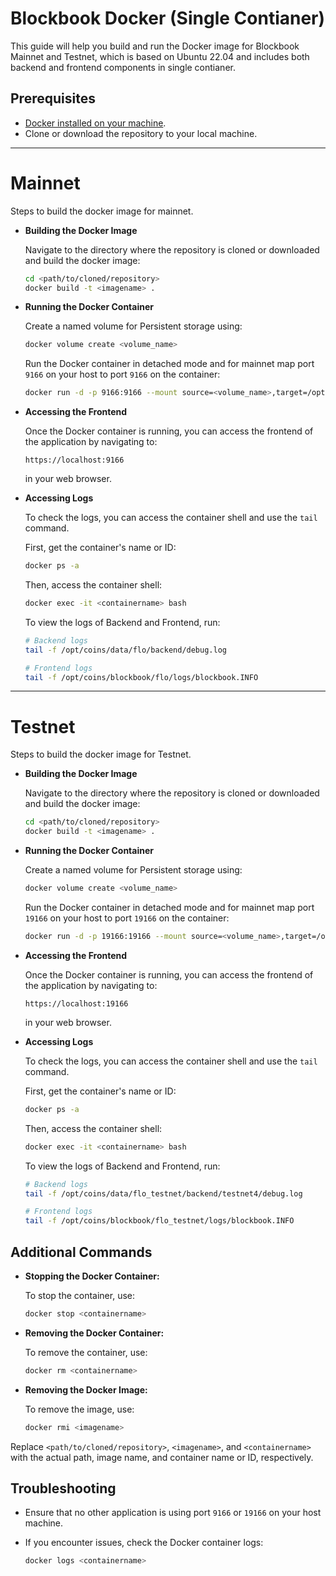 # Blockbook Docker (Single Contianer)

This guide will help you build and run the Docker image for Blockbook Mainnet and Testnet, which is based on Ubuntu 22.04 and includes both backend and frontend components in single contianer.

## Prerequisites

-   [Docker installed on your machine](https://docs.docker.com/engine/install/).
-   Clone or download the repository to your local machine.

---

# Mainnet

Steps to build the docker image for mainnet.

-   **Building the Docker Image**

    Navigate to the directory where the repository is cloned or downloaded and build the docker image:

    ```sh
    cd <path/to/cloned/repository>
    docker build -t <imagename> .
    ```

-   **Running the Docker Container**

    Create a named volume for Persistent storage using:

    ```sh
    docker volume create <volume_name>
    ```

    Run the Docker container in detached mode and for mainnet map port `9166` on your host to port `9166` on the container:

    ```sh
    docker run -d -p 9166:9166 --mount source=<volume_name>,target=/opt/coins <imagename>
    ```

-   **Accessing the Frontend**

    Once the Docker container is running, you can access the frontend of the application by navigating to:

    `https://localhost:9166`

    in your web browser.

-   **Accessing Logs**

    To check the logs, you can access the container shell and use the `tail` command.

    First, get the container's name or ID:

    ```sh
    docker ps -a
    ```

    Then, access the container shell:

    ```sh
    docker exec -it <containername> bash
    ```

    To view the logs of Backend and Frontend, run:

    ```sh
    # Backend logs
    tail -f /opt/coins/data/flo/backend/debug.log

    # Frontend logs
    tail -f /opt/coins/blockbook/flo/logs/blockbook.INFO
    ```

---

# Testnet

Steps to build the docker image for Testnet.

-   **Building the Docker Image**

    Navigate to the directory where the repository is cloned or downloaded and build the docker image:

    ```sh
    cd <path/to/cloned/repository>
    docker build -t <imagename> .
    ```

-   **Running the Docker Container**

    Create a named volume for Persistent storage using:

    ```sh
    docker volume create <volume_name>
    ```

    Run the Docker container in detached mode and for mainnet map port `19166` on your host to port `19166` on the container:

    ```sh
    docker run -d -p 19166:19166 --mount source=<volume_name>,target=/opt/coins <imagename>
    ```

-   **Accessing the Frontend**

    Once the Docker container is running, you can access the frontend of the application by navigating to:

    `https://localhost:19166`

    in your web browser.

-   **Accessing Logs**

    To check the logs, you can access the container shell and use the `tail` command.

    First, get the container's name or ID:

    ```sh
    docker ps -a
    ```

    Then, access the container shell:

    ```sh
    docker exec -it <containername> bash
    ```

    To view the logs of Backend and Frontend, run:

    ```sh
    # Backend logs
    tail -f /opt/coins/data/flo_testnet/backend/testnet4/debug.log

    # Frontend logs
    tail -f /opt/coins/blockbook/flo_testnet/logs/blockbook.INFO
    ```

## Additional Commands

-   **Stopping the Docker Container:**

    To stop the container, use:

    ```sh
    docker stop <containername>
    ```

-   **Removing the Docker Container:**

    To remove the container, use:

    ```sh
    docker rm <containername>
    ```

-   **Removing the Docker Image:**

    To remove the image, use:

    ```sh
    docker rmi <imagename>
    ```

Replace `<path/to/cloned/repository>`, `<imagename>`, and `<containername>` with the actual path, image name, and container name or ID, respectively.

## Troubleshooting

-   Ensure that no other application is using port `9166` or `19166` on your host machine.
-   If you encounter issues, check the Docker container logs:

    ```sh
    docker logs <containername>
    ```
